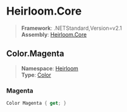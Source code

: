 # Heirloom.Core

> **Framework**: .NETStandard,Version=v2.1  
> **Assembly**: [Heirloom.Core][0]  

## Color.Magenta

> **Namespace**: [Heirloom][0]  
> **Type**: [Color][1]  

### Magenta

```cs
Color Magenta { get; }
```

[0]: ../Heirloom.Core.md
[1]: Heirloom.Color.md
